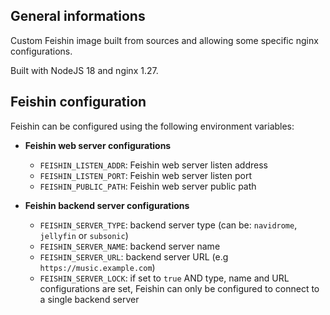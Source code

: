 ## General informations

Custom Feishin image built from sources and allowing some specific nginx configurations.

Built with NodeJS 18 and nginx 1.27.

## Feishin configuration

Feishin can be configured using the following environment variables:

* **Feishin web server configurations**

  - `FEISHIN_LISTEN_ADDR`: Feishin web server listen address
  - `FEISHIN_LISTEN_PORT`: Feishin web server listen port
  - `FEISHIN_PUBLIC_PATH`: Feishin web server public path

* **Feishin backend server configurations**

  - `FEISHIN_SERVER_TYPE`: backend server type (can be: `navidrome`, `jellyfin` or `subsonic`)
  - `FEISHIN_SERVER_NAME`: backend server name
  - `FEISHIN_SERVER_URL`: backend server URL (e.g `https://music.example.com`)
  - `FEISHIN_SERVER_LOCK`: if set to `true` AND type, name and URL configurations are set, Feishin can only be configured to connect to a single backend server

